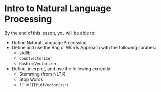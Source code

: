 # Intro to Natural Language Processing

By the end of this lesson, you will be able to:
- Define Natural Language Processing
- Define and use the Bag of Words Approach with the following libraries:
    - stdlib
    - `CountVectorizer`
    - `HashingVectorizer`
- Define, interpret, and use the following correctly:
    - Stemming (from NLTK)
    - Stop Words
    - Tf-idf (`TfidfVectorizer`)
